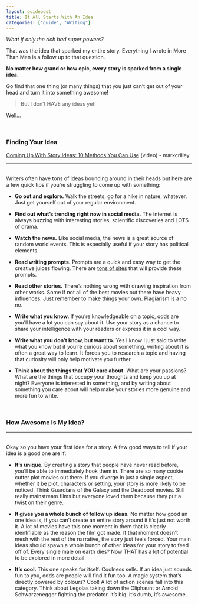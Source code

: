 ```yaml
---
layout: guidepost
title: It All Starts With An Idea
categories: ["guide", "Writing"]
---
```


*What if only the rich had super powers?*

That was the idea that sparked my entire story. Everything I wrote in More Than Men is a follow up to that question.

**No matter how grand or how epic, every story is sparked from a single idea.**

Go find that one thing (or many things) that you just can’t get out of your head and turn it into something awesome!

> But I don’t HAVE any ideas yet!

Well...

<br>

### Finding Your Idea

[Coming Up With Story Ideas: 10 Methods You Can Use](https://www.youtube.com/watch?v=ymYocLTkWEA) (video) - markcrilley

<hr><br>
Writers often have tons of ideas bouncing around in their heads but here are a few quick tips if you’re struggling to come up with something:

- **Go out and explore.** Walk the streets, go for a hike in nature, whatever. Just get yourself out of your regular environment.

- **Find out what’s trending right now in social media.** The internet is always buzzing with interesting stories, scientific discoveries and LOTS of drama.

- **Watch the news.** Like social media, the news is a great source of random world events. This is especially useful if your story has political elements.

- **Read writing prompts.** Prompts are a quick and easy way to get the creative juices flowing. There are [tons of sites](http://www.writersdigest.com/prompts) that will provide these prompts.

- **Read other stories.** There’s nothing wrong with drawing inspiration from other works. Some if not all of the best movies out there have heavy influences. Just remember to make things your own. Plagiarism is a no no.

- **Write what you know.** If you’re knowledgeable on a topic, odds are you’ll have a lot you can say about it. Use your story as a chance to share your intelligence with your readers or express it in a cool way.

- **Write what you don’t know, but want to.** Yes I know I just said to write what you know but if you’re curious about something, writing about it is often a great way to learn. It forces you to research a topic and having that curiosity will only help motivate you further.

- **Think about the things that YOU care about.** What are your passions? What are the things that occupy your thoughts and keep you up at night? Everyone is interested in something, and by writing about something you care about will help make your stories more genuine and more fun to write.

<br>

### How Awesome Is My Idea?

<hr><br>
Okay so you have your first idea for a story. A few good ways to tell if your idea is a good one are if:

- **It’s unique.** By creating a story that people have never read before, you’ll be able to immediately hook them in. There are so many cookie cutter plot movies out there. If you diverge in just a single aspect, whether it be plot, characters or setting, your story is more likely to be noticed. Think Guardians of the Galaxy and the Deadpool movies. Still really mainstream films but everyone loved them because they put a twist on their genre.

- **It gives you a whole bunch of follow up ideas.** No matter how good an one idea is, if you can’t create an entire story around it it’s just not worth it. A lot of movies have this one moment in them that is clearly identifiable as the reason the film got made. If that moment doesn’t mesh with the rest of the narrative, the story just feels forced. Your main ideas should spawn a whole bunch of other ideas for your story to feed off of. Every single male on earth dies? Now THAT has a lot of potential to be explored in more detail.

- **It’s cool.** This one speaks for itself. Coolness sells. If an idea just sounds fun to you, odds are people will find it fun too. A magic system that’s directly powered by colours? Cool! A lot of action scenes fall into this category. Think about Legolas taking down the Oliphaunt or Arnold Schwarzenegger fighting the predator. It’s big, it’s dumb, it’s awesome.